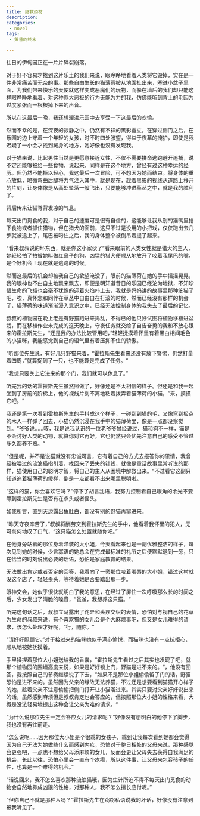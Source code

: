 ```yaml
---
title: 拯救药材
description:
categories:
 - novel
tags:
 - 黄昏的终末

---
```


往日的伊甸园正在一片片碎裂崩落。

<!-- more -->

对于好不容易才找到这片乐土的我们来说，眼睁睁地看着人类将它毁掉，实在是一件非常痛苦而无奈的事。那些自由生长的猫薄荷被从地面扯出来，塞进小盆子里面，为我们带来快乐的天使就这样变成恶魔们的玩物，而躲在墙后的我们却只能这样眼睁睁地看着。对这种罪大恶极的行为无能为力的我，仿佛能听到背上的毛因为过度紧张而一根根掉下来的声音。

所以在这最后一晚，我还想溜进乐园中去享受一下这最后的欢愉。

然而不幸的是，在深夜的寂静之中，仍然有不祥的黑影矗立，在穿过侧门之后，在乐园的边上守着一个年轻的女孩，时不时四处张望，得益于夜幕的掩护，即使是我迟疑了一小会才找到藏身的地方，她好像也没有发现我。

对于猫来说，比起男性当然是更愿意接近女性，不仅不需要拼命逃跑避开追捕，说不定还能够被给一些食物，说起来，同样是在这个地方，曾经有过这种幸运的经历。但仍然不能掉以轻心，我这最后一次冒险，可不想因为她而结束。将身体的重心放低，略微弯曲后腿将力气注入其中，就是现在，趁着黑影的视线从道路上移开的片刻，让身体像是从高处坠落一般飞出，只要能够冲进草丛之中，就是我的胜利了。

背后传来让猫脊背发凉的气息。

每天出门觅食的我，对于自己的速度可是很有自信的，这能够让我从别的猫嘴里抢下食物或者抓住猎物，但在猎犬的面前，这只不过是没用的小把戏，仅仅跑出去几步就被追上了，尾巴被叼住之后，我的身体整个被倒吊着提了起来。

“看来叔叔说的坏东西，就是你这小家伙了”看来眼前的人类女性就是猎犬的主人，她轻轻拍了拍被她叫做红鼻子的狗，凶猛的猎犬便顺从地放开了咬着我尾巴的嘴，是个好机会！现在就是逃跑的时候。

然而这最后的机会却被我自己的欲望淹没了，眼前的猫薄荷在她的手中摇摇晃晃，我的眼神也不由自主地飘来飘去，即便是明知道昔日的乐园已经沦为地狱，不知珍惜生命的飞蛾也会毫不犹豫的迎着火焰扑上去，我就是妈妈讲的故事里那种笨猫了吧，唉，真怀念和同伴在草丛中自由自在打滚的时候，然而已经没有那样的机会了，猫薄荷的味道渐渐浸入意识之中，已经无法控制身体的我失去了最后的记忆。

 

叔叔的植物园在晚上老是有野猫跑进来捣乱，不得已的他只好试图将植物移植进盆栽，而在移植作业未完成的这天晚上，守夜任务就交给了自告奋勇的我和不放心跟来的霍拉斯先生，“还是我的办法比较管用吧，”轻轻抚摸着怀里有着黑白相间毛色的小猫咪，我能感觉到自己的语气里有着压抑不住的骄傲。

“听那位先生说，有好几只野猫来着，“霍拉斯先生看来还没有放下警惕，仍然打量着四周，”就算捉到了一只，也不能算是完成了任务。“

“我想只要关上它进来的那个门，我们就可以休息了。”

听完我的话的霍拉斯先生虽然照做了，好像还是不太相信的样子。但还是和我一起坐到了房前的阶梯上，他的视线片刻不离地粘着拨弄着猫薄荷的小猫，“来，摸摸它吧。“

我还是第一次看到霍拉斯先生的手抖成这个样子，一碰到到猫的毛，又像弯到极点的木人一样弹了回去，小猫仍然沉浸在我手中的猫薄荷里，像是一点都没察觉到。“爷爷说……咳，我是说我认识的一位老爷爷曾经说过，猫和狗不一样，猫是不会讨好人类的动物，就算你对它再好，它也仍然只会优先注意自己的感受不管过多久都养不熟。“

“但是呢，并不是说猫就没有忠诚可言，它有着自己的方式去报答你的恩情，我曾经被喂过的流浪猫指引着，找回来了丢失的针线，就像是童话故事里常听说的那样，猫使用自己的聪明才智，将自己的主人从困境中解救出来。“不过看它这副只知道追着猫薄荷的傻样，倒是一点都看不出来哪里聪明啦。

“这样的猫，你会喜欢它吗？“停下了胡言乱语，我努力控制着自己眼角的余光不要瞟到霍拉斯先生是否有在点头或者摇头。

如我所言，直到天边露出鱼肚白，都没有别的野猫再窜进来。

 

“昨天守夜辛苦了，”叔叔将酬劳交到霍拉斯先生的手中，他看着我怀里的犯人，无可奈何地叹了口气，“这只猫怎么处置就随你吧。”

在他身旁站着的那位身着洋装的大小姐，今天看起来也是一副优雅整洁的样子，每次见到她的时候，少言寡语的她总会在完成最标准的礼节之后便默默退到一旁，只在恰当的时刻说出必要的话语，恐怕是家庭教育的结果。

无法做出肯定或者否定的回答，我看向了一旁那位咬着嘴唇的大小姐，错过这村就没这个店了，轻轻歪头，等待着她是否要踏出那一步。

眼神交会，她似乎很快就明白了我的意思，在经过了屏住一次呼吸那么长的时间之后，少女发出了清脆的嗓音，“爸爸，我想养这只猫。“

听完这句话之后，叔叔立马露出了诧异和头疼交织的表情，恐怕对与视自己的花草为生命的叔叔来说，有个喜欢猫的女儿会是个大麻烦事吧，但又是女儿难得的请求，该怎么处理才好呢，“行，随你。“

“请好好照顾它。”对于接过来的猫咪她似乎满心愉悦，而猫咪也没有一点抗拒心，顺从地被她抚摸着。

 

手里揉捏着那位大小姐送给我的香囊，“霍拉斯先生看过之后其实也发现了吧，就那个植物园的围墙高度来说，如果是好好锁上门，野猫是进不来的。“，他没有回答，我按照自己的节奏继续说了下去，“如果不是那位小姐偷偷留了门的话，野猫恐怕是进不来的。虽然因为父亲的缘故无法养猫，不过还是想要看到猫猫开心样子的她，趁着父亲不注意偷偷把侧门打开让小猫溜进来。其实只要对父亲好好说出来的话，虽然感到麻烦但是叔叔肯定也会答应的，但按照那位大小姐的性格来看，大概是没法轻易地提出这种会让父亲为难的请求。“

“为什么说那位先生一定会答应女儿的请求呢？“好像没有想明白的他停下了脚步，我也没有再往前走。

“怎么说呢……因为那位大小姐是个很乖的女孩子，乖到让我每次看到她都会觉得因为自己无法为她做些什么而感到内疚，恐怕对于整日相处的父母来说，那种感觉会更强吧，一点也不想给父母添麻烦的女儿，反而会更让父母失去获得自我满足的机会，长此以往，恐怕心里会一直有个疙瘩，所以这件事，让父母来包容孩子的任性，也算是一个难得的机会。”

 “话说回来，我不怎么喜欢那种流浪猫哦，因为生计所迫不得不每天出门觅食的动物会自然地养成凶狠的性格，对那种人，我不怎么擅长应付呢。”

“但你自己不就是那种人吗？”霍拉斯先生在窃窃私语说我的坏话，好像没有注意到被我听见了。